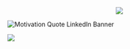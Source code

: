 <p align="center">
  <img src="https://capsule-render.vercel.app/api?type=waving&color=gradient&height=100&section=header"/>
</p>

![Motivation Quote LinkedIn Banner](https://github.com/janrainjer/janrainjer/assets/88389821/98744ff9-3324-4acd-a028-88cd6c1697af)
  
<p align="left">
  <img src="https://capsule-render.vercel.app/api?type=waving&color=gradient&height=100&section=footer"/>
</p>
